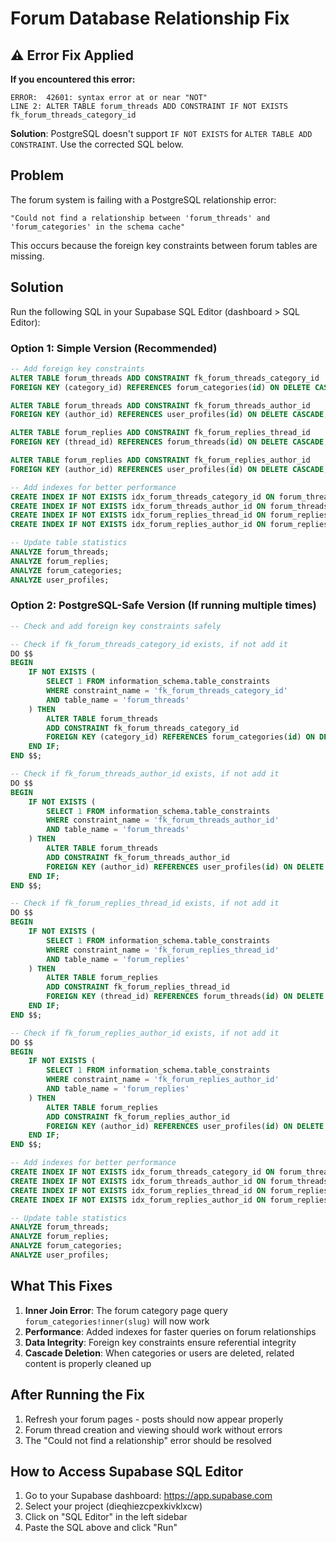 # Forum Database Relationship Fix

## ⚠️ Error Fix Applied

**If you encountered this error:**
```
ERROR:  42601: syntax error at or near "NOT"
LINE 2: ALTER TABLE forum_threads ADD CONSTRAINT IF NOT EXISTS fk_forum_threads_category_id
```

**Solution**: PostgreSQL doesn't support `IF NOT EXISTS` for `ALTER TABLE ADD CONSTRAINT`. Use the corrected SQL below.

## Problem
The forum system is failing with a PostgreSQL relationship error:
```
"Could not find a relationship between 'forum_threads' and 'forum_categories' in the schema cache"
```

This occurs because the foreign key constraints between forum tables are missing.

## Solution
Run the following SQL in your Supabase SQL Editor (dashboard > SQL Editor):

### Option 1: Simple Version (Recommended)
```sql
-- Add foreign key constraints
ALTER TABLE forum_threads ADD CONSTRAINT fk_forum_threads_category_id 
FOREIGN KEY (category_id) REFERENCES forum_categories(id) ON DELETE CASCADE;

ALTER TABLE forum_threads ADD CONSTRAINT fk_forum_threads_author_id 
FOREIGN KEY (author_id) REFERENCES user_profiles(id) ON DELETE CASCADE;

ALTER TABLE forum_replies ADD CONSTRAINT fk_forum_replies_thread_id 
FOREIGN KEY (thread_id) REFERENCES forum_threads(id) ON DELETE CASCADE;

ALTER TABLE forum_replies ADD CONSTRAINT fk_forum_replies_author_id 
FOREIGN KEY (author_id) REFERENCES user_profiles(id) ON DELETE CASCADE;

-- Add indexes for better performance
CREATE INDEX IF NOT EXISTS idx_forum_threads_category_id ON forum_threads(category_id);
CREATE INDEX IF NOT EXISTS idx_forum_threads_author_id ON forum_threads(author_id);
CREATE INDEX IF NOT EXISTS idx_forum_replies_thread_id ON forum_replies(thread_id);
CREATE INDEX IF NOT EXISTS idx_forum_replies_author_id ON forum_replies(author_id);

-- Update table statistics
ANALYZE forum_threads;
ANALYZE forum_replies;
ANALYZE forum_categories;
ANALYZE user_profiles;
```

### Option 2: PostgreSQL-Safe Version (If running multiple times)
```sql
-- Check and add foreign key constraints safely

-- Check if fk_forum_threads_category_id exists, if not add it
DO $$
BEGIN
    IF NOT EXISTS (
        SELECT 1 FROM information_schema.table_constraints 
        WHERE constraint_name = 'fk_forum_threads_category_id' 
        AND table_name = 'forum_threads'
    ) THEN
        ALTER TABLE forum_threads 
        ADD CONSTRAINT fk_forum_threads_category_id 
        FOREIGN KEY (category_id) REFERENCES forum_categories(id) ON DELETE CASCADE;
    END IF;
END $$;

-- Check if fk_forum_threads_author_id exists, if not add it
DO $$
BEGIN
    IF NOT EXISTS (
        SELECT 1 FROM information_schema.table_constraints 
        WHERE constraint_name = 'fk_forum_threads_author_id' 
        AND table_name = 'forum_threads'
    ) THEN
        ALTER TABLE forum_threads 
        ADD CONSTRAINT fk_forum_threads_author_id 
        FOREIGN KEY (author_id) REFERENCES user_profiles(id) ON DELETE CASCADE;
    END IF;
END $$;

-- Check if fk_forum_replies_thread_id exists, if not add it
DO $$
BEGIN
    IF NOT EXISTS (
        SELECT 1 FROM information_schema.table_constraints 
        WHERE constraint_name = 'fk_forum_replies_thread_id' 
        AND table_name = 'forum_replies'
    ) THEN
        ALTER TABLE forum_replies 
        ADD CONSTRAINT fk_forum_replies_thread_id 
        FOREIGN KEY (thread_id) REFERENCES forum_threads(id) ON DELETE CASCADE;
    END IF;
END $$;

-- Check if fk_forum_replies_author_id exists, if not add it
DO $$
BEGIN
    IF NOT EXISTS (
        SELECT 1 FROM information_schema.table_constraints 
        WHERE constraint_name = 'fk_forum_replies_author_id' 
        AND table_name = 'forum_replies'
    ) THEN
        ALTER TABLE forum_replies 
        ADD CONSTRAINT fk_forum_replies_author_id 
        FOREIGN KEY (author_id) REFERENCES user_profiles(id) ON DELETE CASCADE;
    END IF;
END $$;

-- Add indexes for better performance
CREATE INDEX IF NOT EXISTS idx_forum_threads_category_id ON forum_threads(category_id);
CREATE INDEX IF NOT EXISTS idx_forum_threads_author_id ON forum_threads(author_id);
CREATE INDEX IF NOT EXISTS idx_forum_replies_thread_id ON forum_replies(thread_id);
CREATE INDEX IF NOT EXISTS idx_forum_replies_author_id ON forum_replies(author_id);

-- Update table statistics
ANALYZE forum_threads;
ANALYZE forum_replies;
ANALYZE forum_categories;
ANALYZE user_profiles;
```

## What This Fixes
1. **Inner Join Error**: The forum category page query `forum_categories!inner(slug)` will now work
2. **Performance**: Added indexes for faster queries on forum relationships
3. **Data Integrity**: Foreign key constraints ensure referential integrity
4. **Cascade Deletion**: When categories or users are deleted, related content is properly cleaned up

## After Running the Fix
1. Refresh your forum pages - posts should now appear properly
2. Forum thread creation and viewing should work without errors
3. The "Could not find a relationship" error should be resolved

## How to Access Supabase SQL Editor
1. Go to your Supabase dashboard: https://app.supabase.com
2. Select your project (dieqhiezcpexkivklxcw)
3. Click on "SQL Editor" in the left sidebar
4. Paste the SQL above and click "Run"
